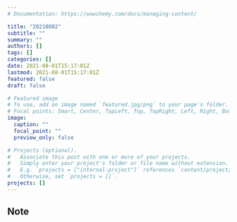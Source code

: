 ```yaml
---
# Documentation: https://wowchemy.com/docs/managing-content/

title: "20210802"
subtitle: ""
summary: ""
authors: []
tags: []
categories: []
date: 2021-08-01T15:17:01Z
lastmod: 2021-08-01T15:17:01Z
featured: false
draft: false

# Featured image
# To use, add an image named `featured.jpg/png` to your page's folder.
# Focal points: Smart, Center, TopLeft, Top, TopRight, Left, Right, BottomLeft, Bottom, BottomRight.
image:
  caption: ""
  focal_point: ""
  preview_only: false

# Projects (optional).
#   Associate this post with one or more of your projects.
#   Simply enter your project's folder or file name without extension.
#   E.g. `projects = ["internal-project"]` references `content/project/deep-learning/index.md`.
#   Otherwise, set `projects = []`.
projects: []
---
```


## Note

